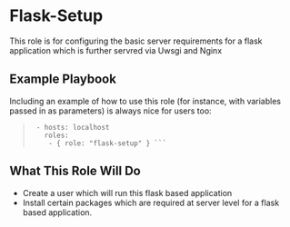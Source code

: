 Flask-Setup
========================

This role is for configuring the basic server requirements for a flask application which is further servred via Uwsgi and Nginx

## Example Playbook

Including an example of how to use this role (for instance, with variables passed in as parameters) is always nice for users too:

>  ``` ---
>   - hosts: localhost
>     roles:
>      - { role: "flask-setup" } ```

## What This Role Will Do

* Create a user which will run this flask based application
* Install certain packages which are required at server level for a flask based application.
